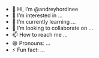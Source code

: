 - 👋 Hi, I’m @andreyhordinee
- 👀 I’m interested in ...
- 🌱 I’m currently learning ...
- 💞️ I’m looking to collaborate on ...
- 📫 How to reach me ...
- 😄 Pronouns: ...
- ⚡ Fun fact: ...

<!---
andreyhordinee/andreyhordinee is a ✨ special ✨ repository because its `README.md` (this file) appears on your GitHub profile.
You can click the Preview link to take a look at your changes.
--->
